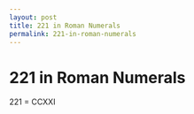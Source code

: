 ```yaml
---
layout: post
title: 221 in Roman Numerals
permalink: 221-in-roman-numerals
---
```


# 221 in Roman Numerals

221 = CCXXI
